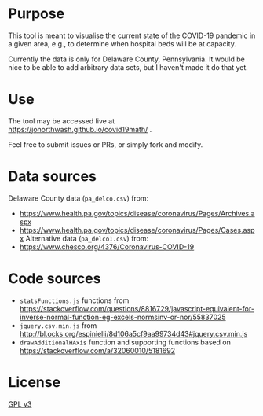 # Purpose

This tool is meant to visualise the current state of the COVID-19 pandemic in a given area, e.g., to determine when hospital beds will be at capacity.

Currently the data is only for Delaware County, Pennsylvania.  It would be nice to be able to add arbitrary data sets, but I haven't made it do that yet.

# Use

The tool may be accessed live at https://jonorthwash.github.io/covid19math/ .

Feel free to submit issues or PRs, or simply fork and modify.

# Data sources

Delaware County data (`pa_delco.csv`) from:
* https://www.health.pa.gov/topics/disease/coronavirus/Pages/Archives.aspx
* https://www.health.pa.gov/topics/disease/coronavirus/Pages/Cases.aspx
Alternative data (`pa_delco1.csv`) from:
* https://www.chesco.org/4376/Coronavirus-COVID-19

# Code sources

* `statsFunctions.js` functions from https://stackoverflow.com/questions/8816729/javascript-equivalent-for-inverse-normal-function-eg-excels-normsinv-or-nor/55837025
* `jquery.csv.min.js` from http://bl.ocks.org/espinielli/8d106a5cf9aa99734d43#jquery.csv.min.js
* `drawAdditionalHAxis` function and supporting functions based on https://stackoverflow.com/a/32060010/5181692

# License

[GPL v3](https://www.gnu.org/licenses/gpl-3.0.html)
